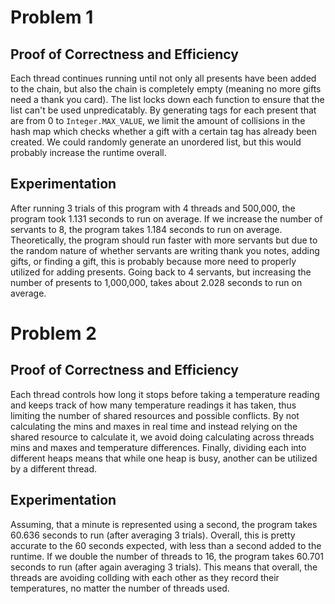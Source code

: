 # Problem 1

## Proof of Correctness and Efficiency

Each thread continues running until not only all presents have been added to the chain, but also the chain is completely empty (meaning no more gifts need a thank you card). The list locks down each function to ensure that the list can't be used unpredicatably. By generating tags for each present that are from 0 to `Integer.MAX_VALUE`, we limit the amount of collisions in the hash map which checks whether a gift with a certain tag has already been created. We could randomly generate an unordered list, but this would probably increase the runtime overall.

## Experimentation

After running 3 trials of this program with 4 threads and 500,000, the program took 1.131 seconds to run on average. If we increase the number of servants to 8, the program takes 1.184 seconds to run on average. Theoretically, the program should run faster with more servants but due to the random nature of whether servants are writing thank you notes, adding gifts, or finding a gift, this is probably because more need to properly utilized for adding presents. Going back to 4 servants, but increasing the number of presents to 1,000,000, takes about 2.028 seconds to run on average.

# Problem 2

## Proof of Correctness and Efficiency

Each thread controls how long it stops before taking a temperature reading and keeps track of how many temperature readings it has taken, thus limiting the number of shared resources and possible conflicts. By not calculating the mins and maxes in real time and instead relying on the shared resource to calculate it, we avoid doing calculating across threads mins and maxes and temperature differences. Finally, dividing each into different heaps means that while one heap is busy, another can be utilized by a different thread.

## Experimentation

Assuming, that a minute is represented using a second, the program takes 60.636 seconds to run (after averaging 3 trials). Overall, this is pretty accurate to the 60 seconds expected, with less than a second added to the runtime. If we double the number of threads to 16, the program takes 60.701 seconds to run (after again averaging 3 trials). This means that overall, the threads are avoiding collding with each other as they record their temperatures, no matter the number of threads used.
